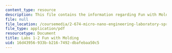 ```yaml
---
content_type: resource
description: This file contains the information regarding Fun with Molding.
file: null
file_location: /coursemedia/2-674-micro-nano-engineering-laboratory-spring-2016/16d43956933bb2167492dbafebaa50c5_MIT2_674S16_LabNote1_2.pdf
file_type: application/pdf
resourcetype: Document
title: Labs 1-2 Fun with Molding
uid: 16d43956-933b-b216-7492-dbafebaa50c5
---
```

